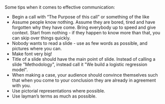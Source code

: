 Some tips when it comes to effective communication:
- Begin a call with “The Purpose of this call” or something of the like
- Assume people know nothing. Assume they are bored, tired and have forgotten why they have come. Bring everybody up to speed and give context. Start from nothing - if they happen to know more than that, you can skip over things quickly.
- Nobody wants to read a slide - use as few words as possible, and pictures where you can.
- Make font very big!
- Title of a slide should have the main point of slide. Instead of calling a slide "Methodology", instead call it "We build a logistic regression model".
- When making a case, your audience should convince themselves such that when you come to your conclusion they are already in agreement with you.
- Use pictorial representations where possible.
- Use layman’s terms as much as possible.


